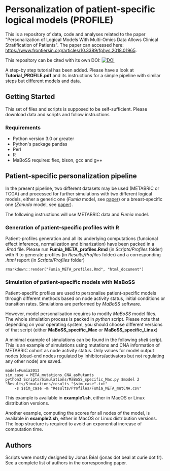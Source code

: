 # Personalization of patient-specific logical models (PROFILE)

This is a repository of data, code and analyses related to the paper "Personalization of Logical Models With Multi-Omics Data Allows Clinical Stratification of Patients". 
The paper can accessed here: https://www.frontiersin.org/articles/10.3389/fphys.2018.01965.

This repository can be cited with its own DOI: [![DOI](https://zenodo.org/badge/DOI/10.5281/zenodo.1491229.svg)](https://doi.org/10.5281/zenodo.1491229)
<!--- v1.0:[![DOI](https://zenodo.org/badge/DOI/10.5281/zenodo.1490059.svg)](https://doi.org/10.5281/zenodo.1490059) --->
<!--- v1.0:[![DOI](https://zenodo.org/badge/DOI/10.5281/zenodo.1186270.svg)](https://doi.org/10.5281/zenodo.1186270) --->

A step-by step tutorial has been added. Please have a look at **Tutorial_PROFILE.pdf** and its instructions for a simple pipeline with similar steps but different models and data.

## Getting Started

This set of files and scripts is supposed to be self-sufficient. Please download data and scripts and follow instructions

### Requirements
- Python version 3.0 or greater
- Python's package pandas
- Perl
- R
- MaBoSS requires: flex, bison, gcc and g++

## Patient-specific personalization pipeline

In the present pipeline, two different datasets may be used (METABRIC or TCGA) and processed for further simulations with two different logical models, either a generic one (*Fumia* model, see [paper](http://journals.plos.org/plosone/article?id=10.1371/journal.pone.0069008)) or a breast-specific one (*Zanudo* model, see [paper](https://cancerconvergence.springeropen.com/articles/10.1186/s41236-017-0007-6)).

The following instructions will use METABRIC data and *Fumia* model.


### Generation of patient-specific profiles with R

Patient-profiles generation and all its underlying computations (funcional effect inference, normalization and binarization) have been packed in a *.Rmd* file. Please run **Fumia_META_profiles.Rmd** (in *Scripts/Profiles* folder) with R to generate profiles (in *Results/Profiles* folder) and a corresponding *.html* report (in *Scripts/Profiles* folder)

```
rmarkdown::render("Fumia_META_profiles.Rmd", "html_document")
```

### Simulation of patient-specific models with MaBoSS

Patient-specific profiles are used to personalise patient-specific models through different methods based on node activity status, initial conditions or transition rates. Simulations are performed by *MaBoSS* software.

However, model personalisation requires to modify *MaBoSS* model files. The whole simulation process is packed in *python* script. Please note that depending on your operating system, you should choose different versions of that script (either **MaBoSS_specific_Mac** or **MaBoSS_specific_Linux**)

A minimal example of simulations can be found in the following *shell* script. This is an example of simulations using mutations and CNA information of METABRIC cohort as node activity status. Only values for model output nodes (dead-end nodes regulated by inhibitors/activators but not regulating any other node) are saved.

```
model=Fumia2013 
sim_case = META_mutations_CNA_asMutants
python3 Scripts/Simulations/MaBoSS_specific_Mac.py $model 2 "Results/Simulations/results_"$sim_case".txt"
    -s $sim_case -m "Results/Profiles/Fumia_META_mutCNA.csv"
```

This example is available in **example1.sh**, either in MacOS or Linux distribution versions.

Another example, computing the scores for all nodes of the model, is available in **example2.sh**, either in MacOS or Linux distribution versions. The loop structure is required to avoid an exponential increase of computation time.

## Authors

Scripts were mostly designed by Jonas Béal (jonas dot beal at curie dot fr).
See a complete list of authors in the corresponding paper.

